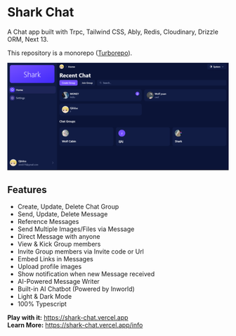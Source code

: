 # Shark Chat

A Chat app built with Trpc, Tailwind CSS, Ably, Redis, Cloudinary, Drizzle ORM, Next 13.

This repository is a monorepo ([Turborepo](https://turbo.build/)).

![preview](./document/screen_shot.png)

## Features

-   Create, Update, Delete Chat Group
-   Send, Update, Delete Message
-   Reference Messages
-   Send Multiple Images/Files via Message
-   Direct Message with anyone
-   View & Kick Group members
-   Invite Group members via Invite code or Url
-   Embed Links in Messages
-   Upload profile images
-   Show notification when new Message received
-   AI-Powered Message Writer
-   Built-in AI Chatbot (Powered by Inworld)
-   Light & Dark Mode
-   100% Typescript

**Play with it:** https://shark-chat.vercel.app
<br />
**Learn More:** https://shark-chat.vercel.app/info
